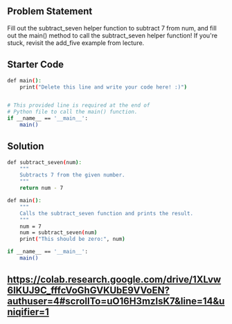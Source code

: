 ## Problem Statement

Fill out the subtract_seven helper function to subtract 7 from num, and fill out the main() method to call the subtract_seven helper function! If you're stuck, revisit the add_five example from lecture.

## Starter Code

```bash
def main():
    print("Delete this line and write your code here! :)")


# This provided line is required at the end of
# Python file to call the main() function.
if __name__ == '__main__':
    main()
```

## Solution
```bash
def subtract_seven(num):
    """
    Subtracts 7 from the given number.
    """
    return num - 7 

def main():
    """
    Calls the subtract_seven function and prints the result.
    """
    num = 7  
    num = subtract_seven(num)  
    print("This should be zero:", num)  

if __name__ == '__main__':
    main()
```
## https://colab.research.google.com/drive/1XLvw6IKUJ9C_fffcVoGhGVKUbE9VVoEN?authuser=4#scrollTo=uO16H3mzIsK7&line=14&uniqifier=1
